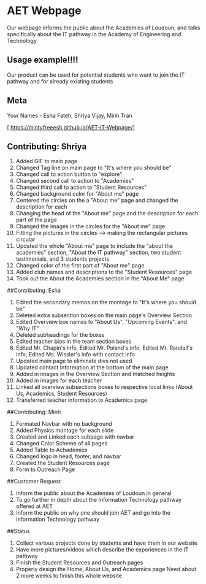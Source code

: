 # AET Webpage
Our webpage informs the public about the Academies of Loudoun, and talks specifically about the IT pathway in the Academy of Engineering and Technology

## Usage example!!!!
Our product can be used for potential students who want to join the IT pathway and for already existing students

## Meta

Your Names - Esha Fateh, Shriya Vijay, Minh Tran


[ https://mintyfreeesh.github.io/AET-IT-Webpage/]

## Contributing: Shriya
1. Added GIF to main page
2. Changed Tag line on main page to "It's where you should be"
3. Changed call to action button to "explore"
4. Changed second call to action to "Academies"
5. Changed third call to action to "Student Resources"
4. Changed background color for "About me" page
5. Centered the circles on the a "About me" page and changed the description for each
6. Changing the head of the "About me" page and the description for each part of the page
7. Changed the images in the circles for the "About me" page
8. Fitting the pictures in the circles --> making the rectangular pictures circular
9. Updated the whole "About me" page to include the "about the academies" section, "About the IT pathway" section, two student testimonials, and 3 students projects
10. Changed color of the first part of "About me" page
11. Added club names and descriptions to the "Student Resources" page
12. Took out the About the Academies section in the "About Me" page 

##Contributing: Esha
1. Edited the secondary memos on the montage to "It's where you should be"
2. Deleted extra subsection boxes on the main page's Overview Section
3. Edited Overview box names to "About Us", "Upcoming Events", and "Why IT"
4. Deleted subheadings for the boxes
5. Edited teacher bios in the team section boxes
6. Edited Mr. Chapin's info, Edited Mr. Poland's info, Edited Mr. Randall's info, Edited Ms. Wissler's info with contact info
7. Updated main page to eliminate divs not used
8. Updated contact Information at the bottom of the main page
9. Added in images in the Overview Section and matched heights  
10. Added in images for each teacher
11. Linked all overview subsections boxes to respective local links (About Us, Academics, Student Resources)
12. Transferred teacher information to Academics page

##Contributing: Minh
1. Formated Navbar with no background
2. Added Physics montage for each slide
3. Created and Linked each subpage with navbar
4. Changed Color Scheme of all pages
5. Added Table to Achademics
6. Changed logo in head, footer, and navbar
7. Created the Student Resources page
8. Form to Outreach Page

##Customer Request
1. Inform the public about the Academies of Loudoun in general
2. To go further in depth about the Information Technology pathway offered at AET
3. Inform the public on why one should join AET and go into the Information Technology pathway


##Status
1. Collect various projects done by students and have them in our website
2. Have more pictures/videos which describe the experiences in the IT pathway
3. Finish the Student Resources and Outreach pages
4. Properly design the Home, About Us, and Academics page
  Need about 2 more weeks to finish this whole website
